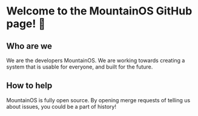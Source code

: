 # Welcome to the MountainOS GitHub page! 👋

## Who are we
We are the developers MountainOS. We are working towards creating a system that is usable for everyone, and built for the future.

## How to help
MountainOS is fully open source. By opening merge requests of telling us about issues, you could be a part of history!
